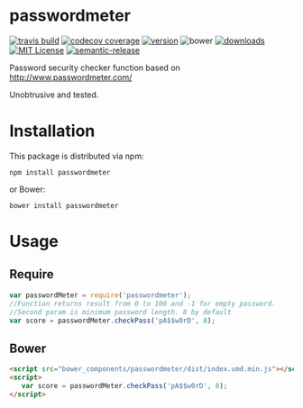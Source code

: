 # passwordmeter

[![travis build](https://img.shields.io/travis/sneas/passwordmeter.svg?style=flat-square&maxAge=2592000)](https://travis-ci.org/sneas/passwordmeter)
[![codecov coverage](https://img.shields.io/codecov/c/github/sneas/passwordmeter.svg?style=flat-square)](https://codecov.io/github/sneas/passwordmeter)
[![version](https://img.shields.io/npm/v/passwordmeter.svg?style=flat-square)](http://npm.im/passwordmeter)
![bower](https://img.shields.io/bower/v/paswordmeter.svg?style=flat-square)
[![downloads](https://img.shields.io/npm/dm/passwordmeter.svg?style=flat-square)](http://npm-stat.com/charts.html?package=passwordmeter&from=2015-08-01)
[![MIT License](https://img.shields.io/npm/l/passwordmeter.svg?style=flat-square)](http://opensource.org/licenses/MIT)
[![semantic-release](https://img.shields.io/badge/%20%20%F0%9F%93%A6%F0%9F%9A%80-semantic--release-e10079.svg?style=flat-square)](https://github.com/semantic-release/semantic-release)

Password security checker function based on http://www.passwordmeter.com/

Unobtrusive and tested.

# Installation

This package is distributed via npm:

```
npm install passwordmeter
```

or Bower:

```
bower install passwordmeter
```

# Usage

## Require

```javascript
var passwordMeter = require('passwordmeter');
//Function returns result from 0 to 100 and -1 for empty password.
//Second param is minimum password length. 8 by default
var score = passwordMeter.checkPass('pA$$w0rD', 8);
```

## Bower
 
 ```html
 <script src="bower_components/passwordmeter/dist/index.umd.min.js"></script>
 <script>
    var score = passwordMeter.checkPass('pA$$w0rD', 8);
 </script>
 ```